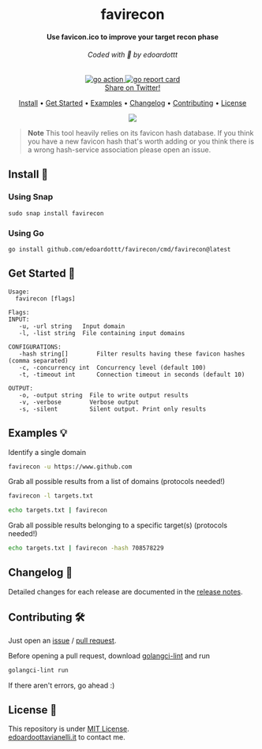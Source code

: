 <h1 align="center">
  favirecon
  <br>
</h1>

<h4 align="center">Use favicon.ico to improve your target recon phase</h4>

<h6 align="center"> Coded with 💙 by edoardottt </h6>

<p align="center">

  <a href="https://github.com/edoardottt/favirecon/actions">
      <img src="https://github.com/edoardottt/favirecon/actions/workflows/go.yml/badge.svg" alt="go action">
  </a>

  <a href="https://goreportcard.com/report/github.com/edoardottt/favirecon">
      <img src="https://goreportcard.com/badge/github.com/edoardottt/favirecon" alt="go report card">
  </a>

<br>
  <!--Tweet button-->
  <a href="https://twitter.com/intent/tweet?text=favirecon%20-%20Use%20favicon.ico%20to%20improve%20your%20target%20recon%20phase.%20Quickly%20detect%20technologies,%20WAF,%20exposed%20panels,%20known%20services.%20https%3A%2F%2Fgithub.com%2Fedoardottt%2Ffavirecon%20%23golang%20%23github%20%23linux%20%23infosec%20%23bugbounty" target="_blank">Share on Twitter!
  </a>
</p>

<p align="center">
  <a href="#install-">Install</a> •
  <a href="#get-started-">Get Started</a> •
  <a href="#examples-bulb">Examples</a> •
  <a href="#changelog-">Changelog</a> •
  <a href="#contributing-">Contributing</a> •
  <a href="#license-">License</a>
</p>

<p align="center">
  <img src="https://github.com/edoardottt/images/blob/main/favirecon/favirecon.gif">
</p>
  
> **Note**
> This tool heavily relies on its favicon hash database. If you think you have a new favicon hash that's worth adding or you think there is a wrong hash-service association please open an issue.  

Install 📡
----------

### Using Snap
```
sudo snap install favirecon
```

### Using Go
```
go install github.com/edoardottt/favirecon/cmd/favirecon@latest
```

Get Started 🎉
----------

```console
Usage:
  favirecon [flags]

Flags:
INPUT:
   -u, -url string   Input domain
   -l, -list string  File containing input domains

CONFIGURATIONS:
   -hash string[]        Filter results having these favicon hashes (comma separated)
   -c, -concurrency int  Concurrency level (default 100)
   -t, -timeout int      Connection timeout in seconds (default 10)

OUTPUT:
   -o, -output string  File to write output results
   -v, -verbose        Verbose output
   -s, -silent         Silent output. Print only results
```

Examples :bulb:
----------

Identify a single domain
```bash
favirecon -u https://www.github.com
```

Grab all possible results from a list of domains (protocols needed!)
```bash
favirecon -l targets.txt
```

```bash
echo targets.txt | favirecon
```

Grab all possible results belonging to a specific target(s) (protocols needed!)
```bash
echo targets.txt | favirecon -hash 708578229
```

Changelog 📌
-------
Detailed changes for each release are documented in the [release notes](https://github.com/edoardottt/favirecon/releases).

Contributing 🛠
-------

Just open an [issue](https://github.com/edoardottt/favirecon/issues) / [pull request](https://github.com/edoardottt/favirecon/pulls).

Before opening a pull request, download [golangci-lint](https://golangci-lint.run/usage/install/) and run
```bash
golangci-lint run
```
If there aren't errors, go ahead :)

  
License 📝
-------

This repository is under [MIT License](https://github.com/edoardottt/favirecon/blob/main/LICENSE).  
[edoardoottavianelli.it](https://www.edoardoottavianelli.it) to contact me.
